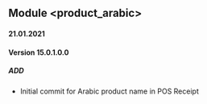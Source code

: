 ## Module <product_arabic>

#### 21.01.2021
#### Version 15.0.1.0.0
##### ADD
- Initial commit for Arabic product name in POS Receipt

